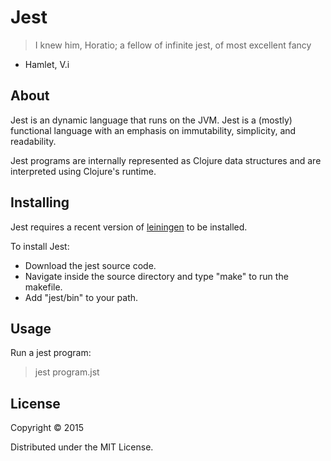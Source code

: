 # Jest

>I knew him, Horatio; a fellow of infinite jest, of most excellent fancy

- Hamlet, V.i

## About

Jest is an dynamic language that runs on the JVM.  Jest is a (mostly) functional language with an emphasis on immutability, simplicity, and readability.

Jest programs are internally represented as Clojure data structures and are interpreted using Clojure's runtime.

## Installing

Jest requires a recent version of <a href="http://leiningen.org/">leiningen</a> to be installed.

To install Jest:

* Download the jest source code.
* Navigate inside the source directory and type "make" to run the makefile.
* Add "jest/bin" to your path.

## Usage

Run a jest program:
>jest program.jst

## License

Copyright © 2015

Distributed under the MIT License.
